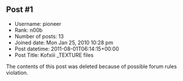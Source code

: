 ## Post #1
- Username: pioneer
- Rank: n00b
- Number of posts: 13
- Joined date: Mon Jan 25, 2010 10:28 pm
- Post datetime: 2011-08-01T06:14:15+00:00
- Post Title: Kofxiii _TEXTURE files

The contents of this post was deleted because of possible forum rules violation.
